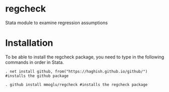 # regcheck
Stata module to examine regression assumptions

# Installation
To be able to install the regcheck package, you need to type in the following commands in order in Stata.
```
. net install github, from("https://haghish.github.io/github/") #installs the github package
```
```
. github install mmoglu/regcheck #installs the regcheck package
```
